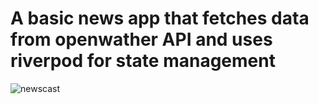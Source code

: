 # A basic news app that fetches data from openwather API and uses riverpod for state management


![newscast](https://user-images.githubusercontent.com/80969540/147779859-ef164022-63aa-46d6-a441-da67ab8f50a5.png)
